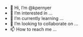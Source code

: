 - 👋 Hi, I’m @kpernyer
- 👀 I’m interested in ...
- 🌱 I’m currently learning ...
- 💞️ I’m looking to collaborate on ...
- 📫 How to reach me ...

<!---
kpernyer/kpernyer is a ✨ special ✨ repository because its `README.md` (this file) appears on your GitHub profile.
You can click the Preview link to take a look at your changes.
--->
